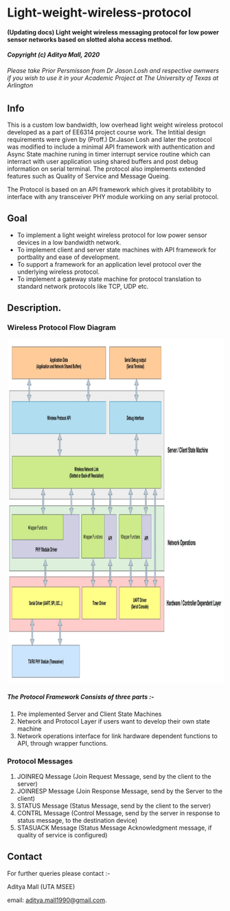 # Light-weight-wireless-protocol

#### (Updating docs) Light weight wireless messaging protocol for low power sensor networks based on slotted aloha access method.

**_Copyright (c) Aditya Mall, 2020_**
###### Please take Prior Persmisson from Dr Jason.Losh and respective ownwers if you wish to use it in your Academic Project at The University of Texas at Arlington

## Info
This is a custom low bandwidth, low overhead light weight wireless protocol developed as a part of EE6314 project course work.
The Intitial design requirements were given by (Proff.) Dr.Jason Losh and later the protocol was modified to include a minimal API framework with authentication and Async State machine runing in timer interrupt service routine which can interract with user application using shared buffers and post debug information on serial terminal. The protocol also implements extended features such as Quality of Service and Message Queing.

The Protocol is based on an API framework which gives it protablibity to interface with any transceiver PHY module workiing on any serial protocol. 

## Goal
* To implement a light weight wireless protocol for low power sensor devices in a low bandwidth network.
* To implement client and server state machines with API framework for portbality and ease of development.
* To support a framework for an application level protocol over the underlying wireless protocol.
* To implement a gateway state machine for protocol translation to standard network protocols like TCP, UDP etc.

## Description.

### Wireless Protocol Flow Diagram

<img src="https://github.com/adimalla/Light-weight-wireless-protocol/blob/master/docs/images/Selection_337.jpg" width="900" height="800" title="CLI">
<br/>

##### The Protocol Framework Consists of three parts :-
1. Pre implemented Server and Client State Machines
2. Network and Protocol Layer if users want to develop their own state machine
3. Network operations interface for link hardware dependent functions to API, through wrapper functions.


### Protocol Messages

1. JOINREQ Message (Join Request Message, send by the client to the server)
2. JOINRESP Message (Join Response Message, send by the Server to the client)
3. STATUS Message (Status Message, send by the client to the server)
4. CONTRL Message (Control Message, send by the server in response to status message, to the destination device)
5. STASUACK Message (Status Message Acknowledgment message, if quality of service is configured)


## Contact
For further queries please contact :- </br>

Aditya Mall (UTA MSEE)
</br>

email: aditya.mall1990@gmail.com.
